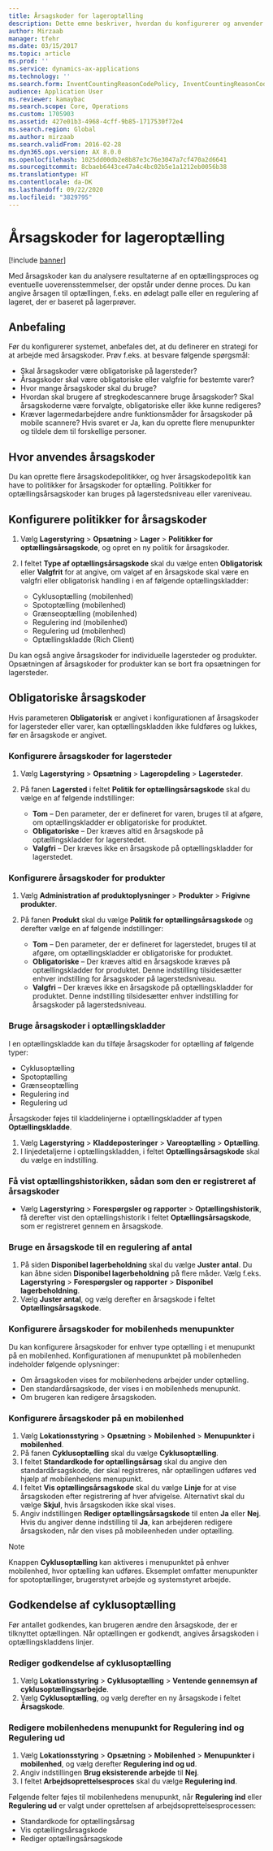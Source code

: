 ```yaml
---
title: Årsagskoder for lageroptælling
description: Dette emne beskriver, hvordan du konfigurerer og anvender årsagskoder til optællingsopgaver.
author: Mirzaab
manager: tfehr
ms.date: 03/15/2017
ms.topic: article
ms.prod: ''
ms.service: dynamics-ax-applications
ms.technology: ''
ms.search.form: InventCountingReasonCodePolicy, InventCountingReasonCode
audience: Application User
ms.reviewer: kamaybac
ms.search.scope: Core, Operations
ms.custom: 1705903
ms.assetid: 427e01b3-4968-4cff-9b85-1717530f72e4
ms.search.region: Global
ms.author: mirzaab
ms.search.validFrom: 2016-02-28
ms.dyn365.ops.version: AX 8.0.0
ms.openlocfilehash: 1025dd00db2e8b87e3c76e3047a7cf470a2d6641
ms.sourcegitcommit: 8cbaeb6443ce47a4c4bc02b5e1a1212eb0056b38
ms.translationtype: HT
ms.contentlocale: da-DK
ms.lasthandoff: 09/22/2020
ms.locfileid: "3829795"
---
```

# <a name="reason-codes-for-inventory-counting"></a>Årsagskoder for lageroptælling

[!include [banner](../includes/banner.md)]

Med årsagskoder kan du analysere resultaterne af en optællingsproces og eventuelle uoverensstemmelser, der opstår under denne proces. Du kan angive årsagen til optællingen, f.eks. en ødelagt palle eller en regulering af lageret, der er baseret på lagerprøver.

## <a name="recommendation"></a>Anbefaling

Før du konfigurerer systemet, anbefales det, at du definerer en strategi for at arbejde med årsagskoder. Prøv f.eks. at besvare følgende spørgsmål:

- Skal årsagskoder være obligatoriske på lagersteder?
- Årsagskoder skal være obligatoriske eller valgfrie for bestemte varer?
- Hvor mange årsagskoder skal du bruge?
- Hvordan skal brugere af stregkodescannere bruge årsagskoder? Skal årsagskoderne være forvalgte, obligatoriske eller ikke kunne redigeres?
- Kræver lagermedarbejdere andre funktionsmåder for årsagskoder på mobile scannere? Hvis svaret er Ja, kan du oprette flere menupunkter og tildele dem til forskellige personer.

## <a name="where-reason-codes-apply"></a>Hvor anvendes årsagskoder

Du kan oprette flere årsagskodepolitikker, og hver årsagskodepolitik kan have to politikker for årsagskoder for optælling. Politikker for optællingsårsagskoder kan bruges på lagerstedsniveau eller vareniveau.

## <a name="set-up-reason-code-policies"></a>Konfigurere politikker for årsagskoder

1. Vælg **Lagerstyring** \> **Opsætning** \> **Lager** \> **Politikker for optællingsårsagskode**, og opret en ny politik for årsagskoder.
2. I feltet **Type af optællingsårsagskode** skal du vælge enten **Obligatorisk** eller **Valgfrit** for at angive, om valget af en årsagskode skal være en valgfri eller obligatorisk handling i en af følgende optællingskladder:

    - Cyklusoptælling (mobilenhed)
    - Spotoptælling (mobilenhed)
    - Grænseoptælling (mobilenhed)
    - Regulering ind (mobilenhed)
    - Regulering ud (mobilenhed)
    - Optællingskladde (Rich Client)

Du kan også angive årsagskoder for individuelle lagersteder og produkter. Opsætningen af årsagskoder for produkter kan se bort fra opsætningen for lagersteder.

## <a name="mandatory-reason-codes"></a>Obligatoriske årsagskoder

Hvis parameteren **Obligatorisk** er angivet i konfigurationen af årsagskoder for lagersteder eller varer, kan optællingskladden ikke fuldføres og lukkes, før en årsagskode er angivet.

### <a name="set-up-reason-codes-for-warehouses"></a>Konfigurere årsagskoder for lagersteder

1. Vælg **Lagerstyring** \> **Opsætning** \> **Lageropdeling** \> **Lagersteder**.
2. På fanen **Lagersted** i feltet **Politik for optællingsårsagskode** skal du vælge en af følgende indstillinger:

    - **Tom** – Den parameter, der er defineret for varen, bruges til at afgøre, om optællingskladder er obligatoriske for produktet.
    - **Obligatoriske** – Der kræves altid en årsagskode på optællingskladder for lagerstedet.
    - **Valgfri** – Der kræves ikke en årsagskode på optællingskladder for lagerstedet.

### <a name="set-up-reason-codes-for-products"></a>Konfigurere årsagskoder for produkter

1. Vælg **Administration af produktoplysninger** \> **Produkter** \> **Frigivne produkter**.
2. På fanen **Produkt** skal du vælge **Politik for optællingsårsagskode** og derefter vælge en af følgende indstillinger:

    - **Tom** – Den parameter, der er defineret for lagerstedet, bruges til at afgøre, om optællingskladder er obligatoriske for produktet.
    - **Obligatoriske** – Der kræves altid en årsagskode kræves på optællingskladder for produktet. Denne indstilling tilsidesætter enhver indstilling for årsagskoder på lagerstedsniveau.
    - **Valgfri** – Der kræves ikke en årsagskode på optællingskladder for produktet. Denne indstilling tilsidesætter enhver indstilling for årsagskoder på lagerstedsniveau.

### <a name="use-reason-codes-in-counting-journals"></a>Bruge årsagskoder i optællingskladder

I en optællingskladde kan du tilføje årsagskoder for optælling af følgende typer:

- Cyklusoptælling
- Spotoptælling
- Grænseoptælling
- Regulering ind
- Regulering ud

Årsagskoder føjes til kladdelinjerne i optællingskladder af typen **Optællingskladde**.

1. Vælg **Lagerstyring** \> **Kladdeposteringer** \> **Vareoptælling** \> **Optælling**.
2. I linjedetaljerne i optællingskladden, i feltet **Optællingsårsagskode** skal du vælge en indstilling.

### <a name="view-the-counting-history-as-its-recorded-by-reason-codes"></a>Få vist optællingshistorikken, sådan som den er registreret af årsagskoder

- Vælg **Lagerstyring** \> **Forespørgsler og rapporter** \> **Optællingshistorik**, få derefter vist den optællingshistorik i feltet **Optællingsårsagskode**, som er registreret gennem en årsagskode.

### <a name="use-a-reason-code-for-a-quantity-adjustment"></a>Bruge en årsagskode til en regulering af antal

1. På siden **Disponibel lagerbeholdning** skal du vælge **Juster antal**. Du kan åbne siden **Disponibel lagerbeholdning** på flere måder. Vælg f.eks. **Lagerstyring** \> **Forespørgsler og rapporter** \> **Disponibel lagerbeholdning**.
2. Vælg **Juster antal**, og vælg derefter en årsagskode i feltet **Optællingsårsagskode**.

### <a name="configure-reason-codes-for-mobile-device-menu-items"></a>Konfigurere årsagskoder for mobilenheds menupunkter

Du kan konfigurere årsagskoder for enhver type optælling i et menupunkt på en mobilenhed. Konfigurationen af menupunktet på mobilenheden indeholder følgende oplysninger:

- Om årsagskoden vises for mobilenhedens arbejder under optælling.
- Den standardårsagskode, der vises i en mobilenheds menupunkt.
- Om brugeren kan redigere årsagskoden.

### <a name="set-up-reason-codes-on-a-mobile-device"></a>Konfigurere årsagskoder på en mobilenhed

1. Vælg **Lokationsstyring** \> **Opsætning** \> **Mobilenhed** \> **Menupunkter i mobilenhed**.
2. På fanen **Cyklusoptælling** skal du vælge **Cyklusoptælling**.
3. I feltet **Standardkode for optællingsårsag** skal du angive den standardårsagskode, der skal registreres, når optællingen udføres ved hjælp af mobilenhedens menupunkt.
4. I feltet **Vis optællingsårsagskode** skal du vælge **Linje** for at vise årsagskoden efter registrering af hver afvigelse. Alternativt skal du vælge **Skjul**, hvis årsagskoden ikke skal vises.
5. Angiv indstillingen **Rediger optællingsårsagskode** til enten **Ja** eller **Nej**. Hvis du angiver denne indstilling til **Ja**, kan arbejderen redigere årsagskoden, når den vises på mobileenheden under optælling.

> [!NOTE]
> Knappen **Cyklusoptælling** kan aktiveres i menupunktet på enhver mobilenhed, hvor optælling kan udføres. Eksemplet omfatter menupunkter for spotoptællinger, brugerstyret arbejde og systemstyret arbejde.

## <a name="cycle-count-approvals"></a>Godkendelse af cyklusoptælling

Før antallet godkendes, kan brugeren ændre den årsagskode, der er tilknyttet optællingen. Når optællingen er godkendt, angives årsagskoden i optællingskladdens linjer.

### <a name="modify-cycle-count-approvals"></a>Rediger godkendelse af cyklusoptælling

1. Vælg **Lokationsstyring** \> **Cyklusoptælling** \> **Ventende gennemsyn af cyklusoptællingsarbejde**.
2. Vælg **Cyklusoptælling**, og vælg derefter en ny årsagskode i feltet **Årsagskode**.

### <a name="modify-the-mobile-device-menu-item-for-adjustment-in-and-adjustment-out"></a>Redigere mobilenhedens menupunkt for Regulering ind og Regulering ud

1. Vælg **Lokationsstyring** \> **Opsætning** \> **Mobilenhed** \> **Menupunkter i mobilenhed**, og vælg derefter **Regulering ind og ud**.
2. Angiv indstillingen **Brug eksisterende arbejde** til **Nej**.
3. I feltet **Arbejdsoprettelsesproces** skal du vælge **Regulering ind**.

Følgende felter føjes til mobilenhedens menupunkt, når **Regulering ind** eller **Regulering ud** er valgt under oprettelsen af arbejdsoprettelsesprocessen:

- Standardkode for optællingsårsag
- Vis optællingsårsagskode
- Rediger optællingsårsagskode
